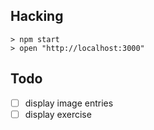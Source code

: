 

Hacking
-------

    > npm start
    > open "http://localhost:3000"

Todo
----

- [ ] display image entries
- [ ] display exercise
